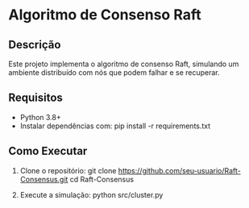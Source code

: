 # Algoritmo de Consenso Raft

## Descrição
Este projeto implementa o algoritmo de consenso Raft, simulando um ambiente distribuído com nós que podem falhar e se recuperar.

## Requisitos
- Python 3.8+
- Instalar dependências com:
pip install -r requirements.txt


## Como Executar
1. Clone o repositório:
git clone https://github.com/seu-usuario/Raft-Consensus.git cd Raft-Consensus

2. Execute a simulação:
python src/cluster.py
